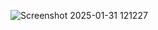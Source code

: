 ![Screenshot 2025-01-31 121227](https://github.com/user-attachments/assets/d0b135e1-f3b8-4f64-b686-9aa521a9e1f6)

